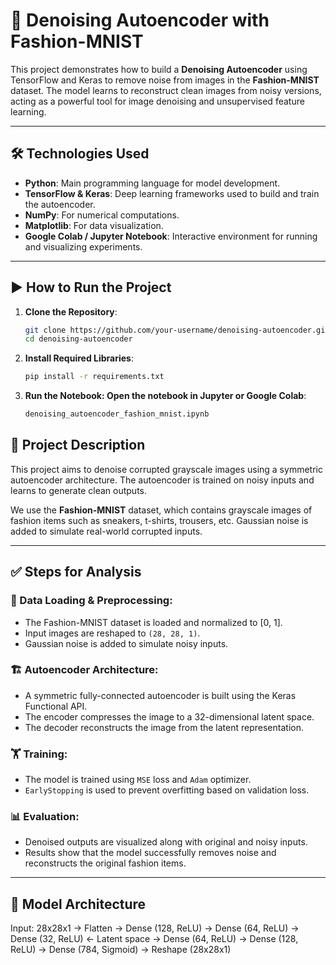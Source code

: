 # 🧼 Denoising Autoencoder with Fashion-MNIST

This project demonstrates how to build a **Denoising Autoencoder** using TensorFlow and Keras to remove noise from images in the **Fashion-MNIST** dataset. The model learns to reconstruct clean images from noisy versions, acting as a powerful tool for image denoising and unsupervised feature learning.

---

## 🛠 Technologies Used

- **Python**: Main programming language for model development.
- **TensorFlow & Keras**: Deep learning frameworks used to build and train the autoencoder.
- **NumPy**: For numerical computations.
- **Matplotlib**: For data visualization.
- **Google Colab / Jupyter Notebook**: Interactive environment for running and visualizing experiments.

---

## ▶️ How to Run the Project

1. **Clone the Repository**:
   ```bash
   git clone https://github.com/your-username/denoising-autoencoder.git
   cd denoising-autoencoder
2. **Install Required Libraries**:
   ```bash
   pip install -r requirements.txt
3. **Run the Notebook: Open the notebook in Jupyter or Google Colab**:
   ```bash
   denoising_autoencoder_fashion_mnist.ipynb

## 📂 Project Description

This project aims to denoise corrupted grayscale images using a symmetric autoencoder architecture. The autoencoder is trained on noisy inputs and learns to generate clean outputs.

We use the **Fashion-MNIST** dataset, which contains grayscale images of fashion items such as sneakers, t-shirts, trousers, etc. Gaussian noise is added to simulate real-world corrupted inputs.

---

## ✅ Steps for Analysis

### 🧪 Data Loading & Preprocessing:
- The Fashion-MNIST dataset is loaded and normalized to [0, 1].
- Input images are reshaped to `(28, 28, 1)`.
- Gaussian noise is added to simulate noisy inputs.

### 🏗️ Autoencoder Architecture:
- A symmetric fully-connected autoencoder is built using the Keras Functional API.
- The encoder compresses the image to a 32-dimensional latent space.
- The decoder reconstructs the image from the latent representation.

### 🏋️ Training:
- The model is trained using `MSE` loss and `Adam` optimizer.
- `EarlyStopping` is used to prevent overfitting based on validation loss.

### 📊 Evaluation:
- Denoised outputs are visualized along with original and noisy inputs.
- Results show that the model successfully removes noise and reconstructs the original fashion items.

---
## 🧠 Model Architecture
Input: 28x28x1
→ Flatten
→ Dense (128, ReLU)
→ Dense (64, ReLU)
→ Dense (32, ReLU) ← Latent space
→ Dense (64, ReLU)
→ Dense (128, ReLU)
→ Dense (784, Sigmoid)
→ Reshape (28x28x1)
